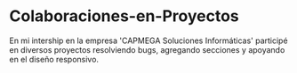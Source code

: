 # Colaboraciones-en-Proyectos
En mi intership en la empresa 'CAPMEGA Soluciones Informáticas' participé en diversos proyectos resolviendo bugs, agregando secciones y apoyando en el diseño responsivo.
